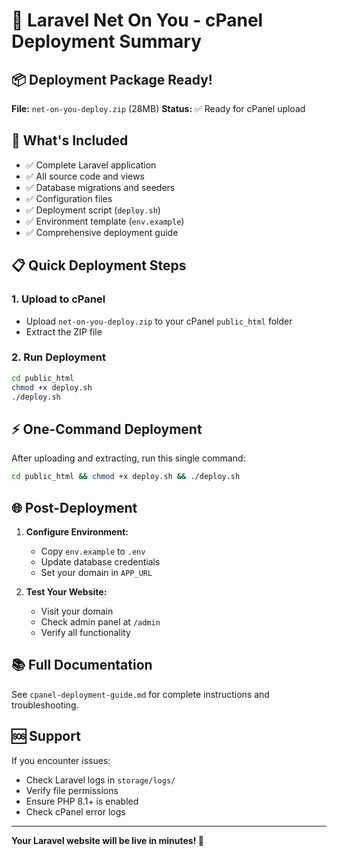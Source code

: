 # 🚀 Laravel Net On You - cPanel Deployment Summary

## 📦 Deployment Package Ready!

**File:** `net-on-you-deploy.zip` (28MB)
**Status:** ✅ Ready for cPanel upload

## 🔧 What's Included

- ✅ Complete Laravel application
- ✅ All source code and views
- ✅ Database migrations and seeders
- ✅ Configuration files
- ✅ Deployment script (`deploy.sh`)
- ✅ Environment template (`env.example`)
- ✅ Comprehensive deployment guide

## 📋 Quick Deployment Steps

### 1. Upload to cPanel
- Upload `net-on-you-deploy.zip` to your cPanel `public_html` folder
- Extract the ZIP file

### 2. Run Deployment
```bash
cd public_html
chmod +x deploy.sh
./deploy.sh
```

## ⚡ One-Command Deployment

After uploading and extracting, run this single command:
```bash
cd public_html && chmod +x deploy.sh && ./deploy.sh
```

## 🌐 Post-Deployment

1. **Configure Environment:**
   - Copy `env.example` to `.env`
   - Update database credentials
   - Set your domain in `APP_URL`

2. **Test Your Website:**
   - Visit your domain
   - Check admin panel at `/admin`
   - Verify all functionality

## 📚 Full Documentation

See `cpanel-deployment-guide.md` for complete instructions and troubleshooting.

## 🆘 Support

If you encounter issues:
- Check Laravel logs in `storage/logs/`
- Verify file permissions
- Ensure PHP 8.1+ is enabled
- Check cPanel error logs

---
**Your Laravel website will be live in minutes! 🎉**
